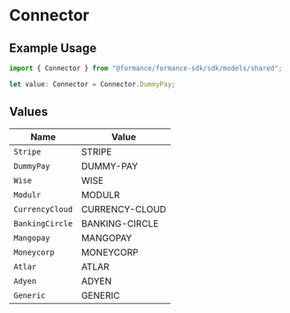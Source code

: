 # Connector

## Example Usage

```typescript
import { Connector } from "@formance/formance-sdk/sdk/models/shared";

let value: Connector = Connector.DummyPay;
```

## Values

| Name            | Value           |
| --------------- | --------------- |
| `Stripe`        | STRIPE          |
| `DummyPay`      | DUMMY-PAY       |
| `Wise`          | WISE            |
| `Modulr`        | MODULR          |
| `CurrencyCloud` | CURRENCY-CLOUD  |
| `BankingCircle` | BANKING-CIRCLE  |
| `Mangopay`      | MANGOPAY        |
| `Moneycorp`     | MONEYCORP       |
| `Atlar`         | ATLAR           |
| `Adyen`         | ADYEN           |
| `Generic`       | GENERIC         |